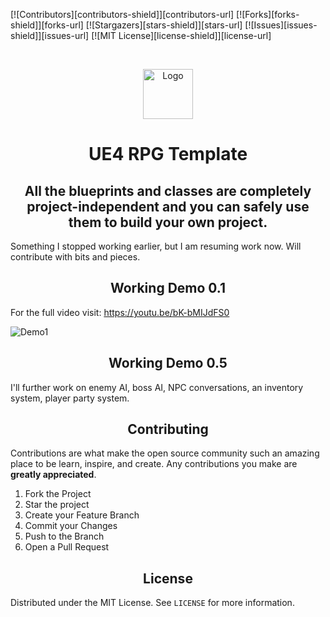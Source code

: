 <!DOCTYPE html>
<html>
<body>
 
 
[![Contributors][contributors-shield]][contributors-url]
[![Forks][forks-shield]][forks-url]
[![Stargazers][stars-shield]][stars-url]
[![Issues][issues-shield]][issues-url]
[![MIT License][license-shield]][license-url]


<br />
<p align="center">
  <a href="https://github.com/othneildrew/Best-README-Template">
    <img src="images/logo.png" alt="Logo" width="80" height="80">
  </a>
 
<h1 align="center"> UE4 RPG Template </h1> 

<h2 align="center"> All the blueprints and classes are completely project-independent and you can safely use them to build your own project. </h2>

Something I stopped working earlier, but I am resuming work now. Will contribute with bits and pieces.
 
<h2 align="center"> Working Demo 0.1 </h2> 

For the full video visit: https://youtu.be/bK-bMIJdFS0

![Demo1](https://github.com/ReanSchwarzer1/UE4-RPG-Template/blob/master/Github%20Stuff/ezgif.com-gif-maker.gif "Demo1")


<h2 align="center"> Working Demo 0.5 </h2> 

I'll further work on enemy AI, boss AI, NPC conversations, an inventory system, player party system.


<!-- CONTRIBUTING -->
<h2 align="center"> Contributing </h2> 

Contributions are what make the open source community such an amazing place to be learn, inspire, and create. Any contributions you make are **greatly appreciated**.

1. Fork the Project
2. Star the project
3. Create your Feature Branch 
4. Commit your Changes 
5. Push to the Branch
6. Open a Pull Request


<!-- LICENSE -->
<h2 align="center"> License </h2> 

Distributed under the MIT License. See `LICENSE` for more information.

</body>
</html>
